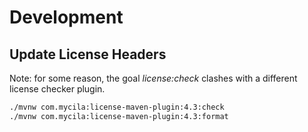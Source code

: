 # Development

## Update License Headers

Note: for some reason, the goal _license:check_ clashes with a different license checker plugin.

```bash
./mvnw com.mycila:license-maven-plugin:4.3:check
./mvnw com.mycila:license-maven-plugin:4.3:format
```

